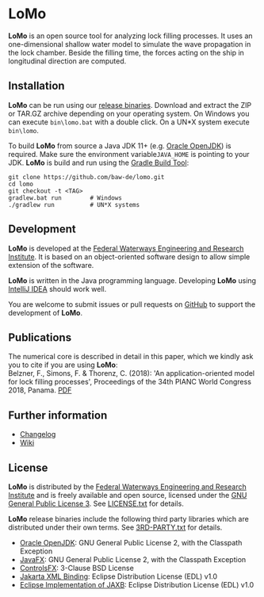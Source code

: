 # LoMo

**LoMo** is an open source tool for analyzing lock filling processes. It uses an 
one-dimensional shallow water model to simulate the wave propagation in the lock
chamber. Beside the filling time, the forces acting on the ship in longitudinal
direction are computed. 


## Installation

**LoMo** can be run using our [release binaries](https://github.com/baw-de/lomo/releases). Download and extract the ZIP
or TAR.GZ archive depending on your operating system. On Windows you can execute `bin\lomo.bat` with a double click. On
a UN*X system execute `bin\lomo`.

To build **LoMo** from source a Java JDK 11+ (e.g. [Oracle OpenJDK](https://openjdk.java.net/)) is required. Make sure
the environment variable`JAVA_HOME` is pointing to your JDK. **LoMo** is build and run using
the [Gradle Build Tool](https://gradle.org/):

```
git clone https://github.com/baw-de/lomo.git
cd lomo
git checkout -t <TAG>
gradlew.bat run        # Windows
./gradlew run          # UN*X systems
```


## Development

**LoMo** is developed at the [Federal Waterways Engineering and Research Institute](http://www.baw.de/).
It is based on an object-oriented software design to allow simple extension of 
the software. 

**LoMo** is written in the Java programming language. Developing **LoMo** using 
 [IntelliJ IDEA](https://www.jetbrains.com/idea/) should work well.

You are welcome to submit issues or pull requests on [GitHub](https://github.com/baw-de/lomo/) 
to support the development of **LoMo**.


## Publications

The numerical core is described in detail in this paper, which we kindly ask you to cite if you are using **LoMo**:  
Belzner, F., Simons, F. & Thorenz, C. (2018): 'An application-oriented model for lock filling processes',
Proceedings of the 34th PIANC World Congress 2018, Panama. [PDF](https://coms.events/pianc-panama/data/full_papers/full_paper_183.pdf)


## Further information

* [Changelog](CHANGELOG.md)
* [Wiki](https://github.com/baw-de/lomo/wiki)


## License 

**LoMo** is distributed by the [Federal Waterways Engineering and Research Institute](http://www.baw.de/) 
and is freely available and open source, licensed under the 
[GNU General Public License 3](https://www.gnu.org/licenses/gpl.html). 
See [LICENSE.txt](LICENSE.txt) for details.

**LoMo** release binaries include the following third party libraries which are distributed under 
their own terms. See [3RD-PARTY.txt](3RD-PARTY.txt) for details.

* [Oracle OpenJDK](https://openjdk.java.net/): GNU General Public License 2, with the Classpath Exception
* [JavaFX](https://openjfx.io/): GNU General Public License 2, with the Classpath Exception
* [ControlsFX](https://github.com/controlsfx/controlsfx): 3-Clause BSD License
* [Jakarta XML Binding](https://github.com/eclipse-ee4j/jaxb-api): Eclipse Distribution License (EDL) v1.0
* [Eclipse Implementation of JAXB](https://github.com/eclipse-ee4j/jaxb-ri): Eclipse Distribution License (EDL) v1.0


